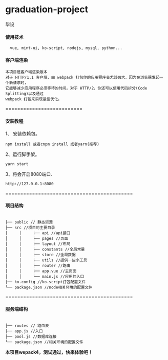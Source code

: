 # graduation-project
毕设
#### 使用技术
```text
  vue, mint-ui, ko-script, nodejs, mysql, python...
```
#### 客户端渲染
```
本项目是客户端渲染版本
对于 HTTP/1.1 客户端，由 webpack 打包你的应用程序会尤其强大，因为在浏览器发起一个新请求时，
它能够减少应用程序必须等待的时间。对于 HTTP/2，你还可以使用代码拆分(Code Splitting)以及通过 
webpack 打包来实现最佳优化。
```

==========================

#### 安装教程

1、 安装依赖包。
```
npm install 或者cnpm install 或者yarn(推荐)

```

2、运行脚手架。
 ```
 yarn start

 ```

3、将会开启8080端口.
```
http://127.0.0.1:8080

```

===========================================

#### 项目结构

```text

├── public // 静态资源
├── src //项目的主要目录
│     │     ├── api //api接口
│     │     ├── pages //页面
│     │     ├── layout //布局
│     │     ├── constants //全局常量
│     │     ├── store //全局数据
│     │     ├── utils //提供一些小工具
│     │     ├── router //路由
│     │     ├── app.vue //主页面
│     │     └── main.js //应用的入口
├── ko.config //ko-script打包配置文件
└── package.json //node相关环境的配置文件

```

===========================================

#### 服务端结构

```text

├── routes // 路由表
├── app.js //入口
├── pool.js //数据库连接
└── package.json //相关环境的配置文件

```

**本项目wepack4，测试通过，快来体验吧！**

